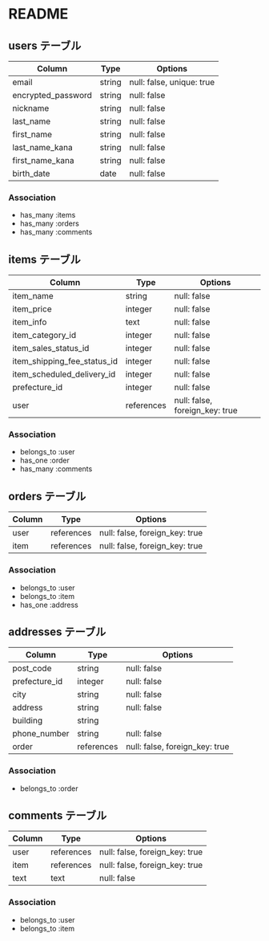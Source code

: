 # README

## users テーブル

| Column              | Type   | Options                    |
| ------------------- | ------ | -------------------------- |
| email               | string | null: false, unique: true  |
| encrypted_password  | string | null: false                |
| nickname            | string | null: false                |
| last_name           | string | null: false                |
| first_name          | string | null: false                |
| last_name_kana      | string | null: false                |
| first_name_kana     | string | null: false                |
| birth_date          | date   | null: false                |
### Association
- has_many :items
- has_many :orders
- has_many :comments

## items テーブル

| Column                       | Type       | Options                        |
| ---------------------------- | ---------- | ------------------------------ |
| item_name                    | string     | null: false                    |
| item_price                   | integer    | null: false                    |
| item_info                    | text       | null: false                    |
| item_category_id             | integer    | null: false                    |
| item_sales_status_id         | integer    | null: false                    |
| item_shipping_fee_status_id  | integer    | null: false                    |
| item_scheduled_delivery_id   | integer    | null: false                    |
| prefecture_id                | integer    | null: false                    |
| user                         | references | null: false, foreign_key: true |
### Association
- belongs_to :user
- has_one :order
- has_many :comments

## orders テーブル

| Column         | Type       | Options                        |
| ---------------| ---------- | ------------------------------ |
| user           | references | null: false, foreign_key: true |
| item           | references | null: false, foreign_key: true |
### Association
- belongs_to :user
- belongs_to :item
- has_one :address

## addresses テーブル

| Column         | Type       | Options                        |
| ---------------| ---------- | ------------------------------ |
| post_code      | string     | null: false                    |
| prefecture_id  | integer    | null: false                    |
| city           | string     | null: false                    |
| address        | string     | null: false                    |
| building       | string     |                                |
| phone_number   | string     | null: false                    |
| order          |references  | null: false, foreign_key: true |
### Association
- belongs_to :order

## comments テーブル

| Column         | Type       | Options                        |
| ---------------| ---------- | ------------------------------ |
| user           | references | null: false, foreign_key: true |
| item           | references | null: false, foreign_key: true |
| text           | text       | null: false                    |
### Association
- belongs_to :user
- belongs_to :item